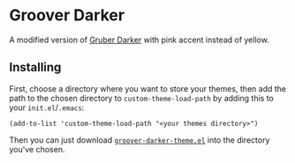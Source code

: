 # Groover Darker

A modified version of [Gruber Darker](https://github.com/rexim/gruber-darker-theme) with pink accent instead of yellow.

## Installing

First, choose a directory where you want to store your themes, then add the path to the chosen directory to `custom-theme-load-path` by adding this to your `init.el`/`.emacs`:
```
(add-to-list 'custom-theme-load-path "<your themes directory>")
```
Then you can just download [`groover-darker-theme.el`](./groover-darker-theme.el) into the directory you've chosen.
